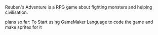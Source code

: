 Reuben's Adventure is a RPG game about fighting monsters and helping civilisation.



plans so far: To Start using GameMaker Language to code the game and make sprites for it
